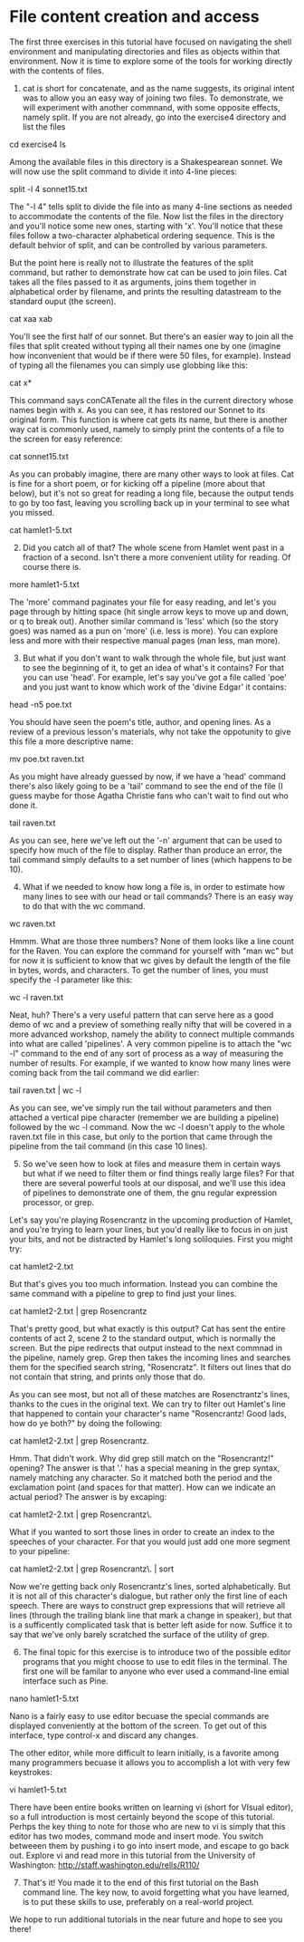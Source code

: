 # File content creation and access

The first three exercises in this tutorial have focused on navigating the shell environment and manipulating directories and files as objects within that environment. Now it is time to explore some of the tools for working directly with the contents of files.

1) cat is short for concatenate, and as the name suggests, its original intent was to allow you an easy way of joining two files.  To demonstrate, we will experiment with another commnand, with some opposite effects, namely split.  If you are not already, go into the exercise4 directory and list the files

  cd exercise4
  ls 
  
Among the available files in this directory is a Shakespearean sonnet.  We will now use the split command to divide it into 4-line pieces:

  split -l 4 sonnet15.txt
  
The "-l 4" tells split to divide the file into as many 4-line sections as needed to accommodate the contents of the file.  Now list the files in the directory and you'll notice some new ones, starting with 'x'.  You'll notice that these files follow a two-character alphabetical ordering sequence.  This is the default behvior of split, and can be controlled by various parameters.

But the point here is really not to illustrate the features of the split command, but rather to demonstrate how cat can be used to join files.  Cat takes all the files passed to it as arguments, joins them together in alphabetical order by filename, and prints the resulting datastream to the standard ouput (the screen).

  cat xaa xab

You'll see the first half of our sonnet.  But there's an easier way to join all the files that split created without typing all their names one by one (imagine how inconvenient that would be if there were 50 files, for example).  Instead of typing all the filenames you can simply use globbing like this:

  cat x*
  
This command says conCATenate all the files in the current directory whose names begin with x.  As you can see, it has restored our Sonnet to its original form. This function is where cat gets its name, but there is another way cat is commonly used, namely to simply print the contents of a file to the screen for easy reference:

  cat sonnet15.txt
  
As you can probably imagine, there are many other ways to look at files.  Cat is fine for a short poem, or for kicking off a pipeline (more about that below), but it's not so great for reading a long file, because the output tends to go by too fast, leaving you scrolling back up in your terminal to see what you missed.

  cat hamlet1-5.txt
  
2) Did you catch all of that?  The whole scene from Hamlet went past in a fraction of a second.  Isn't there a more convenient utility for reading.  Of course there is.

  more hamlet1-5.txt

The 'more' command paginates your file for easy reading, and let's you page through by hitting space (hit single arrow keys to move up and down, or q to break out).  Another similar command is 'less' which (so the story goes) was named as a pun on 'more' (i.e. less is more).  You can explore less and more with their respective manual pages (man less, man more).

3) But what if you don't want to walk through the whole file, but just want to see the beginning of it, to get an idea of what's it contains?  For that you can use 'head'. For example, let's say you've got a file called 'poe' and you just want to know which work of the 'divine Edgar' it contains:

  head -n5 poe.txt

You should have seen the poem's title, author, and opening lines.  As a review of a previous lesson's materials, why not take the oppotunity to give this file a more descriptive name:

  mv poe.txt raven.txt

As you might have already guessed by now, if we have a 'head' command there's also likely going to be a 'tail' command to see the end of the file (I guess maybe for those Agatha Christie fans who can't wait to find out who done it.

  tail raven.txt
  
As you can see, here we've left out the '-n' argument that can be used to specify how much of the file to display.  Rather than produce an error, the tail command simply defaults to a set number of lines (which happens to be 10).

4) What if we needed to know how long a file is, in order to estimate how many lines to see with our head or tail commands?  There is an easy way to do that with the wc command.  

  wc raven.txt
  
Hmmm.  What are those three numbers?  None of them looks like a line count for the Raven.  You can explore the command for yourself with "man wc" but for now it is sufficient to know that wc gives by default the length of the file in bytes, words, and characters.  To get the number of lines, you must specify the -l parameter like this:

  wc -l raven.txt
  
Neat, huh?  There's a very useful pattern that can serve here as a good demo of wc and a preview of something really nifty that will be covered in a more advanced workshop, namely the ability to connect multiple commands into what are called 'pipelines'.  A very common pipeline is to attach the "wc -l" command to the end of any sort of process as a way of measuring the number of results.  For example, if we wanted to know how many lines were coming back from the tail command we did earlier:

  tail raven.txt | wc -l
  
As you can see, we've simply run the tail without parameters and then attached a vertical pipe character (remember we are building a pipeline) followed by the wc -l command.  Now the wc -l doesn't apply to the whole raven.txt file in this case, but only to the portion that came through the pipeline from the tail command (in this case 10 lines).

5) So we've seen how to look at files and measure them in certain ways but what if we need to filter them or find things really large files?  For that there are several powerful tools at our disposal, and we'll use this idea of pipelines to demonstrate one of them, the gnu regular expression processor, or grep.

Let's say you're playing Rosencrantz in the upcoming production of Hamlet, and you're trying to learn your lines, but you'd really like to focus in on just your bits, and not be distracted by Hamlet's long soliloquies.  First you might try:

  cat hamlet2-2.txt

But that's gives you too much information.  Instead you can combine the same command with a pipeline to grep to find just your lines.

  cat hamlet2-2.txt | grep Rosencrantz
  
That's pretty good, but what exactly is this output?  Cat has sent the entire contents of act 2, scene 2 to the standard output, which is normally the screen.  But the pipe redirects that output instead to the next commnad in the pipeline, namely grep.  Grep then takes the incoming lines and searches them for the specified search string, "Rosencratz".  It filters out lines that do not contain that string, and prints only those that do.

As you can see most, but not all of these matches are Rosenctrantz's lines, thanks to the cues in the original text.  We can try to filter out Hamlet's line that happened to contain your character's name "Rosencrantz! Good lads, how do ye both?" by doing the following:

  cat hamlet2-2.txt | grep Rosencrantz.
  
Hmm. That didn't work. Why did grep still match on the "Rosencrantz!" opening?  The answer is that '.' has a special meaning in the grep syntax, namely matching any character.  So it matched both the period and the exclamation point (and spaces for that matter).  How can we indicate an actual period?  The answer is by excaping:

  cat hamlet2-2.txt | grep Rosencrantz\\.
  
What if you wanted to sort those lines in order to create an index to the speeches of your character. For that you would just add one more segment to your pipeline:

  cat hamlet2-2.txt | grep Rosencrantz\\. | sort
  
Now we're getting back only Rosencrantz's lines, sorted alphabetically.  But it is not all of this character's dialogue, but rather only the first line of each speech. There are ways to construct grep expressions that will retrieve all lines (through the trailing blank line that mark a change in speaker), but that is a sufficently complicated task that is better left aside for now.  Suffice it to say that we've only barely scratched the surface of the utility of grep.

6) The final topic for this exercise is to introduce two of the possible editor programs that you might choose to use to edit files in the terminal. The first one will be familar to anyone who ever used a command-line emial interface such as Pine. 

  nano hamlet1-5.txt

Nano is a fairly easy to use editor becuase the special commands are displayed conveniently at the bottom of the screen.  To get out of this interface, type control-x and discard any changes.

The other editor, while more difficult to learn initially, is a favorite among many programmers becuase it allows you to accomplish a lot with very few keystrokes:

  vi hamlet1-5.txt

There have been entire books written on learning vi (short for VIsual editor), so a full introduction is most certainly beyond the scope of this tutorial.  Perhps the key thing to note for those who are new to vi is simply that this editor has two modes, command mode and insert mode.  You switch betweeen them by pushing i to go into insert mode, and escape to go back out.  Explore vi and read more in this tutorial from the University of Washington: http://staff.washington.edu/rells/R110/

7) That's it!  You made it to the end of this first tutorial on the Bash command line.  The key now, to avoid forgetting what you have learned, is to put these skills to use, preferably on a real-world project. 

We hope to run additional tutorials in the near future and hope to see you there!
